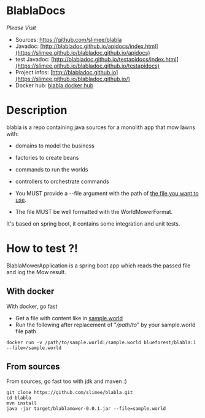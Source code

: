 # BlablaDocs #
*Please Visit*
  * Sources: https://github.com/slimee/blabla
  * Javadoc: [http://blabladoc.github.io/apidocs/index.html](https://slimee.github.io/blabladoc.github.io/apidocs)
  * test Javadoc: [http://blabladoc.github.io/testapidocs/index.html](https://slimee.github.io/blabladoc.github.io/testapidocs)
  * Project infos: [http://blabladoc.github.io](https://slimee.github.io/blabladoc.github.io/)
  * Docker hub: [blabla docker hub](https://cloud.docker.com/u/blueforest/repository/docker/blueforest/blabla)

# Description #
blabla is a repo containing java sources for a monolith app that mow lawns with:
  * domains to model the business
  * factories to create beans
  * commands to run the worlds
  * controllers to orchestrate commands

  * You MUST provide a --file argument with the path of [the file you want to use](https://github.com/slimee/blabla/blob/master/simple.world).
  * The file MUST be well formatted with the WorldMowerFormat.

It's based on spring boot, it contains some integration and unit tests.

# How to test ?! #
BlablaMowerApplication is a spring boot app which reads the passed file and log the Mow result.

## With docker ##
With docker, go fast

  * Get a file with content like in [sample.world](https://github.com/slimee/blabla/blob/master/simple.world)
  * Run the following after replacement of "*/path/to*" by your sample.world file path
  
```
docker run -v /path/to/sample.world:/sample.world blueforest/blabla:1 --file=/sample.world
```

## From sources ##
From sources, go fast too with jdk and maven :)

```
git clone https://github.com/slimee/blabla.git 
cd blabla
mvn install
java -jar target/blablamower-0.0.1.jar --file=sample.world
```

